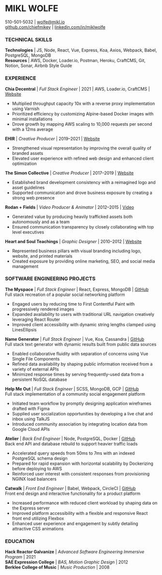 # **MIKL WOLFE**

510-501-5032 | [wolfe@mikl.io](mailto:wolfe@mikl.io) \
[github.com/chiefmikey](https://github.com/chiefmikey) | [linkedin.com/in/miklwolfe](https://www.linkedin.com/in/miklwolfe/)

### TECHNICAL SKILLS

**Technologies** | JS, Node, React, Vue, Express, Koa, Axios, Webpack, Babel,
PostgreSQL, MongoDB \
**Resources** | AWS, Docker, Loader.io, Postman, Heroku, CraftCMS, Git, Notion, Sonar,
Airbnb Style Guide

### EXPERIENCE

**Chia Decentral** | _Full Stack Engineer_ | 2021 | AWS, Loader.io, CraftCMS |
[Website](https://chiadecentral.com)

- Multiplied throughput capacity 10x with a reverse proxy implementation using
  Varnish
- Prioritized efficiency by customizing Alpine-based Docker images with minimal
  installations
- Drove growth by mapping AWS scaling to 10,000 requests per second with a 12ms
  average

**EHIR** | _Creative Producer_ | 2019–2021 | [Website](https://ehir.com)

- Strengthened visual representation by improving the overall quality of branded
  assets
- Elevated user experience with refined web design and enhanced client
  optimization

**The Simon Collective** | _Creative Producer_ | 2017–2019 |
[Website](https://thesimoncollective.com)

- Established brand development consistency with a reimagined logo and asset
  guidelines
- Supported communication and drove business exposure by creating a strong web
  presence

**Rodan + Fields** | _Video Producer & Animator_ | 2012–2015 |
[Video](https://www.youtube.com/watch?v=Wb0jsR_NAsw)

- Generated value by producing heavily trafficked assets both autonomously and
  as a team
- Ensured communication transparency by closely collaborating with top level
  executives

**Heart and Soul Teachings** | _Graphic Designer_ | 2010–2012 |
[Website](https://heartandsoulteachings.com)

- Represented business pillars with visual branding including logo, website, and
  printed materials
- Created exposure by providing online marketing, SEO, and social media
  management

### SOFTWARE ENGINEERING PROJECTS

**The Myspace** | _Full Stack Engineer_ | React, Express, MongoDB |
[GitHub](https://github.com/chiefmikey/the-myspace) \
Full stack recreation of a popular social networking platform

- Engaged users by reducing time to First Contentful Paint with progressively
  rendered images
- Expanded availability to users with traditional URL navigation creatively
  leveraging React Router
- Improved client accessibility with dynamic string lengths clamped using
  LinesEllipsis

**Name Generator** | _Full Stack Engineer_ | Vue, Koa, Cassandra |
[GitHub](https://github.com/chiefmikey/name-generator) \
Full stack text generator with dynamic results built from public data sources

- Enabled collaborative fluidity with separation of concerns using Vue Single
  File Components
- Refined data availability by shaping public information received from a
  variety of external APIs
- Minimized response times by serving frequently-used data from a persistent
  NoSQL database

**Help Me Out** | _Full Stack Engineer_ | SCSS, MongoDB, GCP |
[GitHub](https://github.com/chiefmikey/help-me-out) \
Full stack implementation of a community social engagement platform

- Initiated team workflow by promptly designing application wireframes drafted
  with Figma
- Supplied user socialization opportunities by developing a live chat and inbox
  using TalkJS
- Introduced community association by integrating location data from Google
  Cloud APIs

**Atelier** | _Back End Engineer_ | Node, PostgreSQL, Docker |
[GitHub](https://github.com/chiefmikey/atelier) \
Back end API and database rebuild to support heavier traffic loads

- Accelerated query speeds from 50ms to 7ms with an indexed PostgreSQL schema
  design
- Prepared for rapid expansion with horizontal scalability by Dockerizing before
  deploying to AWS
- Reinforced user interest with consistent responses from provisioning NGINX
  load balancers

**Catwalk** | _Front End Engineer_ | Babel, Webpack, CircleCI |
[GitHub](https://github.com/chiefmikey/catwalk) \
Front end design and interactive functionality for a product platform

- Increased performance with reduced client workload by shaping data on the
  Express server
- Improved platform accessibility with a flexible and responsive React front end
  utilizing Flexbox
- Enhanced user experience and engagement by subtly detailing attractive CSS
  animations

### EDUCATION

**Hack Reactor Galvanize** | _Advanced Software Engineering Immersive Program_ |
2021 \
**SAE Expression College** | _BAS, Motion Graphic Design_ | 2012 \
**Berklee College of Music** | _Music Production_ | 2008
